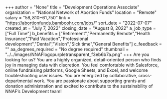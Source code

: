 +++
author = "None"
title = "Development Operations Associate"
organization = "National Network of Abortion Funds"
location = "Remote"
salary = "$58,810-$61,750"
link = "https://abortionfunds.bamboohr.com/jobs/"
sort_date = "2022-07-07"
created_at = "July 7, 2022"
closing_date = "August 8, 2022"
a_job_type = ["Full Time"]
b_benefits = ["Retirement","Permanently Remote","Health Insurance","Paid Vacation","Professional development","Dental","Vision","Sick time","General Benefits"]
c_feedback = ""
aa_degrees_required = "No degree required"
thumbnail = "../../images/NNAFlogopurpletransparent_f3eb6b7a.png"
+++
Are you looking for us?
You are a highly organized, detail-oriented person who finds joy in managing data with discretion. You feel comfortable with Salesforce, online fundraising platforms, Google Sheets, and Excel, and welcome troubleshooting user issues. You are energized by collaborative, cross-departmental work. You are passionate about supporting grants and donation administration and excited to contribute to the sustainability of NNAF’s Development team!
